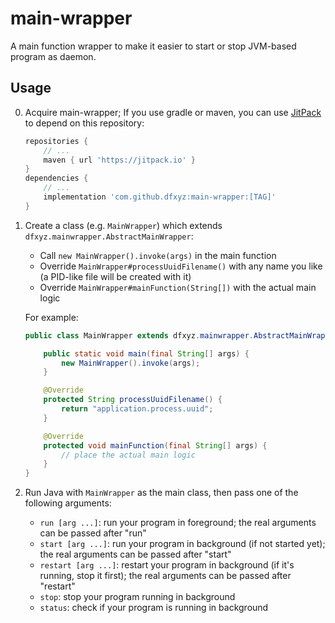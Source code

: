 main-wrapper
================================================================================
A main function wrapper to make it easier to start or stop JVM-based program
as daemon.

Usage
--------------------------------------------------------------------------------
0. Acquire main-wrapper; If you use gradle or maven, you can use 
[JitPack](https://jitpack.io/) to depend on this repository:
    ```gradle
    repositories {
        // ...
        maven { url 'https://jitpack.io' }
    }
    dependencies {
        // ...
        implementation 'com.github.dfxyz:main-wrapper:[TAG]'
    }
    ```
1. Create a class (e.g. `MainWrapper`) which extends 
`dfxyz.mainwrapper.AbstractMainWrapper`:
    * Call `new MainWrapper().invoke(args)` in the main function
    * Override `MainWrapper#processUuidFilename()` with any name you like
    (a PID-like file will be created with it)
    * Override `MainWrapper#mainFunction(String[])` with the actual main logic

    For example:
    ```java
    public class MainWrapper extends dfxyz.mainwrapper.AbstractMainWrapper {
    
        public static void main(final String[] args) {
            new MainWrapper().invoke(args);
        }
    
        @Override
        protected String processUuidFilename() {
            return "application.process.uuid";
        }
    
        @Override
        protected void mainFunction(final String[] args) {
            // place the actual main logic
        }
    }
    ```
2. Run Java with `MainWrapper` as the main class, then pass one of 
the following arguments:
    * `run [arg ...]`: run your program in foreground; the real arguments
    can be passed after "run"
    * `start [arg ...]`: run your program in background (if not started yet);
    the real arguments can be passed after "start"
    * `restart [arg ...]`: restart your program in background (if it's running,
    stop it first); the real arguments can be passed after "restart"
    * `stop`: stop your program running in background
    * `status`: check if your program is running in background
